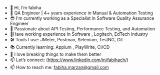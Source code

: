 - 👋 Hi, I’m fabiha
- 💼 QA Engineer | 4+ years experience in Manual & Automation Testing
- 😎 I'm currently working as a Specialist in Software Quality Assurance Engineer
- 🧪 Passionate about API Testing, Performance Testing, and Automation
- 🧪Have working experience in Software , Logitech, EdTech industry 
- 🛠 Tools I use: JMeter, Postman, Selenium, TestNG, Git
- 📚 Currently learning:  Appium , PlayWrite, CI/CD 
- 🌱 I love breaking things to make them better
- 📫 Let’s connect: (https://www.linkedin.com/in/fabihach/) 
- 📫 How to reach me: fabiha.marzan@gmail.com

<!---
fabihac/fabihac is a ✨ special ✨ repository because its `README.md` (this file) appears on your GitHub profile.
You can click the Preview link to take a look at your changes.
--->
